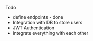 Todo

- define endpoints - done
- Integration with DB to store users
- JWT Authentication
- integrate everything with each other
